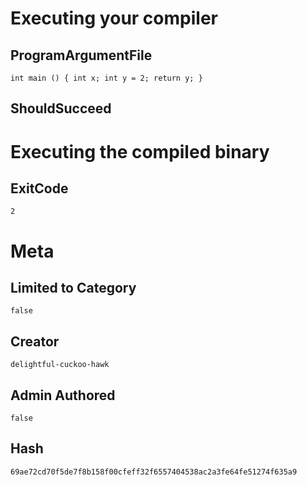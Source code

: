 # Executing your compiler

## ProgramArgumentFile

```
int main () { int x; int y = 2; return y; }
```

## ShouldSucceed

# Executing the compiled binary

## ExitCode

```
2
```

# Meta

## Limited to Category

```
false
```

## Creator

```
delightful-cuckoo-hawk
```

## Admin Authored

```
false
```

## Hash

```
69ae72cd70f5de7f8b158f00cfeff32f6557404538ac2a3fe64fe51274f635a9
```
